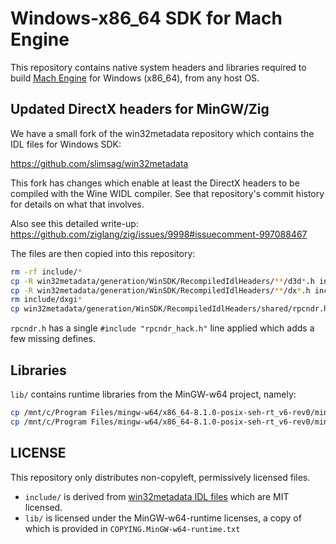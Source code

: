 # Windows-x86_64 SDK for Mach Engine

This repository contains native system headers and libraries required to build [Mach Engine](https://github.com/hexops/mach) for Windows (x86_64), from any host OS.

## Updated DirectX headers for MinGW/Zig

We have a small fork of the win32metadata repository which contains the IDL files for Windows SDK:

https://github.com/slimsag/win32metadata

This fork has changes which enable at least the DirectX headers to be compiled with the Wine WIDL compiler. See that repository's commit history for details on what that involves.

Also see this detailed write-up: https://github.com/ziglang/zig/issues/9998#issuecomment-997088467

The files are then copied into this repository:

```sh
rm -rf include/*
cp -R win32metadata/generation/WinSDK/RecompiledIdlHeaders/**/d3d*.h include/
cp -R win32metadata/generation/WinSDK/RecompiledIdlHeaders/**/dx*.h include/
rm include/dxgi*
cp win32metadata/generation/WinSDK/RecompiledIdlHeaders/shared/rpcndr.h include/
```

`rpcndr.h` has a single `#include "rpcndr_hack.h"` line applied which adds a few missing defines.

## Libraries

`lib/` contains runtime libraries from the MinGW-w64 project, namely:

```sh
cp /mnt/c/Program Files/mingw-w64/x86_64-8.1.0-posix-seh-rt_v6-rev0/mingw64/x86_64-w64-mingw32/lib/libdxgi.a lib/dxgi.lib
cp /mnt/c/Program Files/mingw-w64/x86_64-8.1.0-posix-seh-rt_v6-rev0/mingw64/x86_64-w64-mingw32/lib/libdxguid.a lib/dxguid.lib
```


## LICENSE

This repository only distributes non-copyleft, permissively licensed files.

* `include/` is derived from [win32metadata IDL files](https://github.com/microsoft/win32metadata/tree/master/generation/WinSDK/RecompiledIdlHeaders) which are MIT licensed.
* `lib/` is licensed under the MinGW-w64-runtime licenses, a copy of which is provided in `COPYING.MinGW-w64-runtime.txt`
